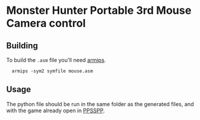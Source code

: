 # Monster Hunter Portable 3rd Mouse Camera control

## Building

To build the `.asm` file you'll need [armips](https://github.com/Kingcom/armips).
```
  armips -sym2 symfile mouse.asm
```

## Usage

The python file should be run in the same folder as the generated files, and with the game already open in [PPSSPP](https://github.com/Kingcom/armips).
